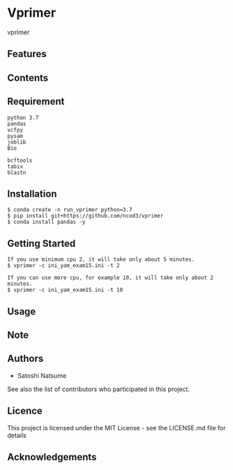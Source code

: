 # Vprimer
vprimer

## Features

## Contents

## Requirement

~~~
python 3.7
pandas
vcfpy
pysam
joblib
Bio

bcftools
tabix
blastn
~~~

## Installation
~~~
$ conda create -n run_vprimer python=3.7
$ pip install git+https://github.com/ncod3/vprimer
$ conda install pandas -y
~~~

## Getting Started

~~~
If you use minimum cpu 2, it will take only about 5 minutes.
$ vprimer -c ini_yam_exam15.ini -t 2

If you can use more cpu, for example 10, it will take only about 2 minutes.
$ vprimer -c ini_yam_exam15.ini -t 10
~~~

## Usage

## Note

## Authors
- Satoshi Natsume

See also the list of contributors who participated in this project.

## Licence
This project is licensed under the MIT License - see the LICENSE.md file for details

## Acknowledgements

